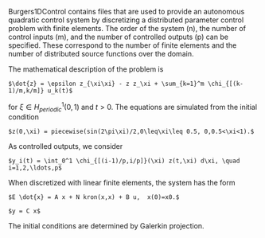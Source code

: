 Burgers1DControl contains files that are used to provide an autonomous quadratic control system by discretizing 
a distributed parameter control problem with finite elements.  The order of the system (n), the number of control inputs (m), and the number of controlled outputs (p) can be specified.  These correspond to the number of finite elements and the number of distributed source
functions over the domain.

The mathematical description of the problem is

    $\dot{z} = \epsilon z_{\xi\xi} - z z_\xi + \sum_{k=1}^m \chi_{[(k-1)/m,k/m]} u_k(t)$
    
for $\xi\in H_{periodic}^1(0,1)$ and $t>0$.  The equations are simulated from the initial condition

    $z(0,\xi) = piecewise(sin(2\pi\xi)/2,0\leq\xi\leq 0.5, 0,0.5<\xi<1).$

As controlled outputs, we consider

    $y_i(t) = \int_0^1 \chi_{[(i-1)/p,i/p]}(\xi) z(t,\xi) d\xi, \quad i=1,2,\ldots,p$
    
When discretized with linear finite elements, the system has the form

    $E \dot{x} = A x + N kron(x,x) + B u,  x(0)=x0.$

    $y = C x$
    
The initial conditions are determined by Galerkin projection.


